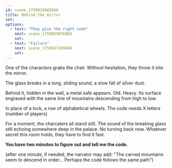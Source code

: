 ```yaml
---
id: scene_1759833665569
title: Behind the mirror
set:
options:
  - text: "They give the right code"
    next: scene_1759835076883
    set:
  - text: "Failure"
    next: scene_1759837245694
    set:
---
```


One of the characters grabs the chair.
Without hesitation, they throw it into the mirror.

The glass breaks in a long, sliding sound, a slow fall of silver dust.

Behind it, hidden in the wall, a metal safe appears.
Old. Heavy. Its surface engraved with the same line of mountains descending from high to low.

In place of a lock, a row of alphabetical wheels.
The code needs X letters (number of players)

For a moment, the charcaters all stand still.
The sound of the breaking glass still echoing somewhere deep in the palace.
No turning back now.
Whatever secret this room holds, they have to find it fast. 

**You have two minutes to figure out and tell me the code.**

(after one minute, if needed, the narrator may add: "The carved mountains seem to descend in order...  Perhaps the code follows the same path")